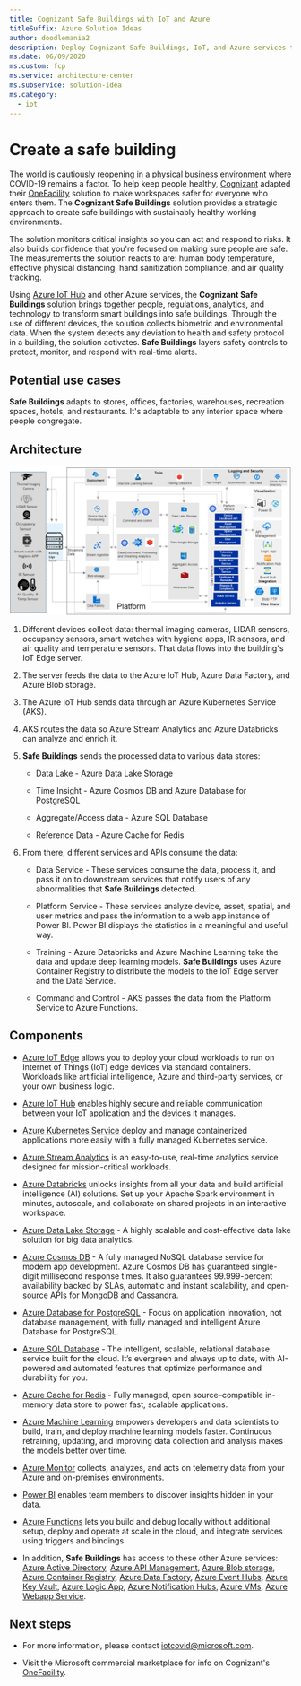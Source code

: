 ```yaml
---
title: Cognizant Safe Buildings with IoT and Azure
titleSuffix: Azure Solution Ideas
author: doodlemania2
description: Deploy Cognizant Safe Buildings, IoT, and Azure services to protect buildings from COVID-19 outbreaks.
ms.date: 06/09/2020
ms.custom: fcp
ms.service: architecture-center
ms.subservice: solution-idea
ms.category:
  - iot
---
```


# Create a safe building

The world is cautiously reopening in a physical business environment where COVID-19 remains a factor. To help keep people healthy, [Cognizant](https://www.cognizant.com/) adapted their [OneFacility](https://azuremarketplace.microsoft.com/en-us/marketplace/consulting-services/cognizant.one_facility) solution to make workspaces safer for everyone who enters them. The **Cognizant Safe Buildings** solution provides a strategic approach to create safe buildings with sustainably healthy working environments.

The solution monitors critical insights so you can act and respond to risks. It also builds confidence that you're focused on making sure people are safe. The measurements the solution reacts to are: human body temperature, effective physical distancing, hand sanitization compliance, and air quality tracking.

Using [Azure IoT Hub](https://azure.microsoft.com/services/iot-hub/) and other Azure services, the **Cognizant Safe Buildings** solution brings together people, regulations, analytics, and technology to transform smart buildings into safe buildings. Through the use of different devices, the solution collects biometric and environmental data. When the system detects any deviation to health and safety protocol in a building, the solution activates. **Safe Buildings** layers safety controls to protect, monitor, and respond with real-time alerts.

## Potential use cases

**Safe Buildings** adapts to stores, offices, factories, warehouses, recreation spaces, hotels, and restaurants. It's adaptable to any interior space where people congregate.

## Architecture

![](../media/safe-building-arch-design.png)

1. Different devices collect data: thermal imaging cameras, LIDAR sensors, occupancy sensors, smart watches with hygiene apps, IR sensors, and air quality and temperature sensors. That data flows into the building's IoT Edge server.

1. The server feeds the data to the Azure IoT Hub, Azure Data Factory, and Azure Blob storage.

1. The Azure IoT Hub sends data through an Azure Kubernetes Service (AKS).

1. AKS routes the data so Azure Stream Analytics and Azure Databricks can analyze and enrich it.

1. **Safe Buildings** sends the processed data to various data stores:
 
    * Data Lake - Azure Data Lake Storage

    * Time Insight - Azure Cosmos DB and Azure Database for PostgreSQL

    * Aggregate/Access data - Azure SQL Database

    * Reference Data - Azure Cache for Redis

6. From there, different services and APIs consume the data:

    * Data Service - These services consume the data, process it, and pass it on to downstream services that notify users of any abnormalities that **Safe Buildings** detected.

    * Platform Service - These services analyze device, asset, spatial, and user metrics and pass the information to a web app instance of Power BI. Power BI displays the statistics in a meaningful and useful way.

    * Training - Azure Databricks and Azure Machine Learning take the data and update deep learning models. **Safe Buildings** uses Azure Container Registry to distribute the models to the IoT Edge server and the Data Service.

    * Command and Control - AKS passes the data from the Platform Service to Azure Functions.

## Components

* [Azure IoT Edge](https://azure.microsoft.com/services/iot-edge/) allows you to deploy your cloud workloads to run on Internet of Things (IoT) edge devices via standard containers. Workloads like artificial intelligence, Azure and third-party services, or your own business logic.

* [Azure IoT Hub](https://azure.microsoft.com/services/iot-hub/) enables highly secure and reliable communication between your IoT application and the devices it manages.

* [Azure Kubernetes Service](https://azure.microsoft.com/services/kubernetes-service/) deploy and manage containerized applications more easily with a fully managed Kubernetes service.

* [Azure Stream Analytics](https://azure.microsoft.com/services/stream-analytics/) is an easy-to-use, real-time analytics service designed for mission-critical workloads.

* [Azure Databricks](https://azure.microsoft.com/services/databricks/) unlocks insights from all your data and build artificial intelligence (AI) solutions. Set up your Apache Spark environment in minutes, autoscale, and collaborate on shared projects in an interactive workspace.

* [Azure Data Lake Storage](https://azure.microsoft.com/services/storage/data-lake-storage/) - A highly scalable and cost-effective data lake solution for big data analytics.

* [Azure Cosmos DB](https://azure.microsoft.com/services/cosmos-db/) -  A fully managed NoSQL database service for modern app development. Azure Cosmos DB has guaranteed single-digit millisecond response times. It also guarantees 99.999-percent availability backed by SLAs, automatic and instant scalability, and open-source APIs for MongoDB and Cassandra.

* [Azure Database for PostgreSQL](https://azure.microsoft.com/services/postgresql/) - Focus on application innovation, not database management, with fully managed and intelligent Azure Database for PostgreSQL.

* [Azure SQL Database](https://azure.microsoft.com/services/sql-database/) - The intelligent, scalable, relational database service built for the cloud. It’s evergreen and always up to date, with AI-powered and automated features that optimize performance and durability for you.

* [Azure Cache for Redis](https://azure.microsoft.com/services/cache/) - Fully managed, open source–compatible in-memory data store to power fast, scalable applications.


* [Azure Machine Learning](https://azure.microsoft.com/services/machine-learning/) empowers developers and data scientists to build, train, and deploy machine learning models faster. Continuous retraining, updating, and improving data collection and analysis makes the models better over time.

* [Azure Monitor](https://azure.microsoft.com/services/monitor/) collects, analyzes, and acts on telemetry data from your Azure and on-premises environments.

* [Power BI](https://powerbi.microsoft.com/) enables team members to discover insights hidden in your data.

* [Azure Functions](https://azure.microsoft.com/services/functions/) lets you build and debug locally without additional setup, deploy and operate at scale in the cloud, and integrate services using triggers and bindings.

* In addition, **Safe Buildings** has access to these other Azure services: [Azure Active Directory](https://azure.microsoft.com/services/active-directory/), [Azure API Management](https://azure.microsoft.com/services/api-management/), [Azure Blob storage](https://azure.microsoft.com/services/storage/blobs/), [Azure Container Registry](https://azure.microsoft.com/services/container-registry/), [Azure Data Factory](https://azure.microsoft.com/services/data-factory/), [Azure Event Hubs](https://azure.microsoft.com/services/event-hubs/), [Azure Key Vault](https://azure.microsoft.com/services/key-vault/), [Azure Logic App](https://azure.microsoft.com/services/logic-apps/), [Azure Notification Hubs](https://azure.microsoft.com/services/notification-hubs/), [Azure VMs](https://azure.microsoft.com/services/virtual-machines/), [Azure Webapp Service](https://azure.microsoft.com/services/app-service/web/).

## Next steps

* For more information, please contact [iotcovid@microsoft.com](mailto:iotcovid@microsoft.com).

* Visit the Microsoft commercial marketplace for info on Cognizant's [OneFacility](https://azuremarketplace.microsoft.com/en-us/marketplace/consulting-services/cognizant.one_facility).
